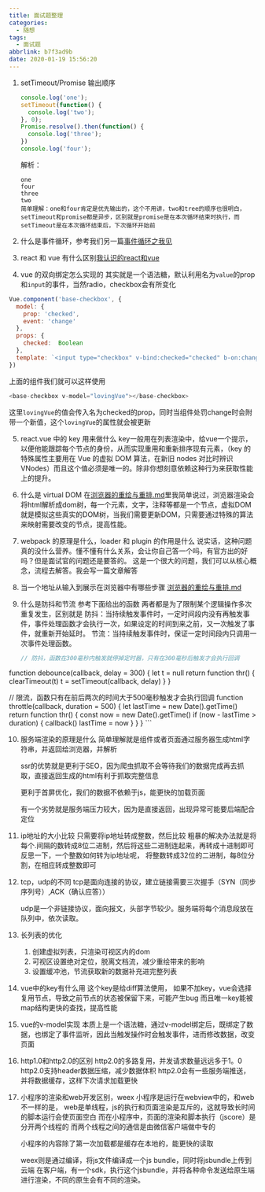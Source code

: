 ```yaml
---
title: 面试题整理
categories:
  - 随想
tags:
  - 面试题
abbrlink: b7f3ad9b
date: 2020-01-19 15:56:20
---
```

1. setTimeout/Promise 输出顺序

    ```javascript
    console.log('one');
    setTimeout(function() {
      console.log('two');
    }, 0);
    Promise.resolve().then(function() {
      console.log('three');
    })
    console.log('four');
    ```
    解析：
    ```
    one
    four
    three
    two
    简单理解：one和four肯定是优先输出的，这个不用讲，two和tree的顺序也很明白，setTimeout和promise都是异步，区别就是promise是在本次循环结束时执行，而setTimeout是在本次循环结束后，下次循环开始前
    ```
2. 什么是事件循环，参考我们另一篇[事件循环之我见](https://www.jiayechao.com/archives/76584626/)

3. react 和 vue 有什么区别[我认识的react和vue](https://www.jiayechao.com/archives/c2fa2936/)

4. vue 的双向绑定怎么实现的
  其实就是一个语法糖，默认利用名为`value`的prop和`input`的事件，当然radio，checkbox会有所变化
  ```javascript
  Vue.component('base-checkbox', {
    model: {
      prop: 'checked',
      event: 'change'
    },
    props: {
      checked:  Boolean
    },
    template: `<input type="checkbox" v-bind:checked="checked" b-on:change="$emit('change', $event.target.checked)"/>`
  })
  ```
  上面的组件我们就可以这样使用
  ```javascript
  <base-checkbox v-model="lovingVue"></base-checkbox>
  ```
  这里`lovingVue`的值会传入名为checked的prop，同时当组件处罚change时会附带一个新值，这个`lovingVue`的属性就会被更新

5. react.vue 中的 key 用来做什么
    key一般用在列表渲染中，给vue一个提示，以便他能跟踪每个节点的身份，从而实现重用和重新排序现有元素，（key 的特殊属性主要用在 Vue 的虚拟 DOM 算法，在新旧 nodes 对比时辨识 VNodes）而且这个值必须是唯一的。除非你想刻意依赖这种行为来获取性能上的提升。

6. 什么是 virtual DOM
    在[浏览器的重绘与重排.md](https://www.jiayechao.com/archives/1921ff2d/)里我简单说过，浏览器渲染会将html解析成dom树，每一个元素，文字，注释等都是一个节点，虚拟DOM就是模拟这些真实的DOM树，当我们需要更新DOM，只需要通过特殊的算法来映射需要改变的节点，提高性能。

7. webpack 的原理是什么，loader 和 plugin 的作用是什么
    说实话，这种问题真的没什么营养。懂不懂有什么关系，会让你自己答一个吗，有官方出的好吗？但是面试官的问题还是要答的。
    这是一个很大的问题，我们可以从核心概念，流程去解答。我会写一篇文章解答

8. 当一个地址从输入到展示在浏览器中有哪些步骤
  [浏览器的重绘与重排.md](https://www.jiayechao.com/archives/1921ff2d/)

9. 什么是防抖和节流
    参考下面给出的函数
    两者都是为了限制某个逻辑操作多次重复发生，区别就是
    防抖：当持续触发事件时，一定时间段内没有再触发事件，事件处理函数才会执行一次，如果设定的时间到来之前，又一次触发了事件，就重新开始延时。
    节流：当持续触发事件时，保证一定时间段内只调用一次事件处理函数。
    ```javascript
    // 防抖，函数在300毫秒内触发就停掉定时器，只有在300毫秒后触发才会执行回调
  function debounce(callback, delay = 300) {
    let t = null
    return function thr() {
      clearTimeout(t)
      t = setTimeout(callback, delay)
    }
  }

  // 限流，函数只有在前后两次的时间大于500毫秒触发才会执行回调
  function throttle(callback, duration = 500) {
    let lastTime = new Date().getTime()
    return function thr() {
      const now = new Date().getTime()
      if (now - lastTime > duration) {
        callback()
        lastTime = now
      }
    }
  }
    ```

10. 服务端渲染的原理是什么
    简单理解就是组件或者页面通过服务器生成html字符串，并返回给浏览器，并解析

    ssr的优势就是更利于SEO，因为爬虫抓取不会等待我们的数据完成再去抓取，直接返回生成的html有利于抓取完整信息

    更利于首屏优化，我们的数据不依赖于js，能更快的加载页面

    有一个劣势就是服务端压力较大，因为是直接返回，出现异常可能要后端配合定位
    
11. ip地址的大小比较
    只需要将ip地址转成整数，然后比较
    粗暴的解决办法就是将每个.间隔的数转成8位二进制，然后将这些二进制连起来，再转成十进制即可
    反思一下，一个整数如何转为ip地址呢，
    将整数转成32位的二进制，每8位分割，在相应转成整数即可

12. tcp，udp的不同
    tcp是面向连接的协议，建立链接需要三次握手（SYN（同步序列号）,ACK（确认应答））

    udp是一个非链接协议，面向报文，头部字节较少。服务端将每个消息段放在队列中，依次读取。

13. 长列表的优化

    1. 创建虚拟列表，只渲染可视区内的dom
    2. 可视区设置绝对定位，脱离文档流，减少重绘带来的影响
    3. 设置缓冲池，节流获取新的数据补充进完整列表


14. vue中的key有什么用
    这个key是给diff算法使用，
    如果不加key，vue会选择复用节点，导致之前节点的状态被保留下来，可能产生bug
    而且唯一key能被map结构更快的查找，提高性能

15. vue的v-model实现
    本质上是一个语法糖，通过v-model绑定后，既绑定了数据，也绑定了事件监听，因此当触发操作时会触发事件，进而修改数据，改变页面

16. http1.0和http2.0的区别
    http2.0的多路复用，并发请求数量远远多于1。0
    http2.0支持header数据压缩，减少数据体积
    http2.0会有一些服务端推送，并将数据缓存，这样下次请求加载更快

17. 小程序的渲染和web开发区别，weex
    小程序是运行在webview中的，和web不一样的是，
    web是单线程，js的执行和页面渲染是互斥的，这就导致长时间的脚本运行会使页面空白
    而在小程序中，页面的渲染和脚本执行（jscore）是分开两个线程的
    而两个线程之间的通信是由微信客户端做中专的

    小程序的内容除了第一次加载都是缓存在本地的，能更快的读取

    weex则是通过编译，将js文件编译成一个js bundle，同时将jsbundle上传到云端
    在客户端，有一个sdk，执行这个jsbundle，并将各种命令发送给原生端进行渲染，不同的原生会有不同的渲染。
